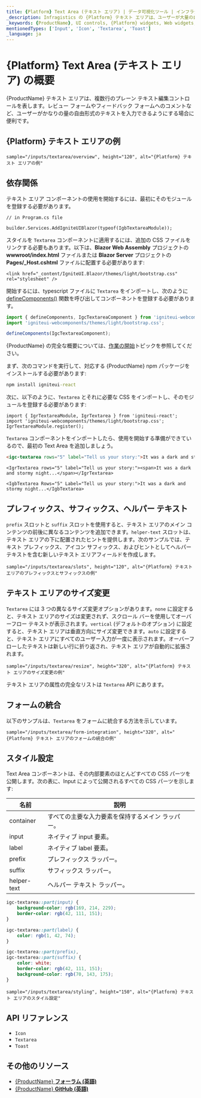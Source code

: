 ```yaml
---
title: {Platform} Text Area (テキスト エリア) | データ可視化ツール | インフラジスティックス
_description: Infragistics の {Platform} テキスト エリアは、ユーザーが大量の自由形式のテキストを入力できるコンポーネントです。
_keywords: {ProductName}, UI controls, {Platform} widgets, Web widgets, UI widgets, {Platform}, Native {Platform} Components Suite, Native {Platform} Controls, Native {Platform} Components Library, {Platform} Input, {Platform} Textarea components, {Platform} Textarea controls, {ProductName}, UI コントロール, {Platform} ウィジェット, Web ウィジェット, UI ウィジェット, ネイティブ {Platform} コンポーネント スイート, ネイティブ {Platform} コントロール, ネイティブ {Platform} コンポーネント ライブラリ, {Platform} Input, {Platform} Textarea コンポーネント, {Platform} Textarea コントロール
mentionedTypes: ['Input', 'Icon', 'Textarea', 'Toast']
_language: ja
---
```

# {Platform} Text Area (テキスト エリア) の概要

{ProductName} テキスト エリアは、複数行のプレーン テキスト編集コントロールを表します。レビュー フォームやフィードバック フォームへのコメントなど、ユーザーがかなりの量の自由形式のテキストを入力できるようにする場合に便利です。

## {Platform} テキスト エリアの例

<div class="divider--half"></div>

<!-- React, WebComponents, Blazor -->

`sample="/inputs/textarea/overview", height="120", alt="{Platform} テキスト エリアの例"`

<!-- end:React, WebComponents, Blazor -->

## 依存関係

テキスト エリア コンポーネントの使用を開始するには、最初にそのモジュールを登録する必要があります。

<!-- Blazor -->

```razor
// in Program.cs file

builder.Services.AddIgniteUIBlazor(typeof(IgbTextareaModule));
```

スタイルを `Textarea` コンポーネントに適用するには、追加の CSS ファイルをリンクする必要もあります。以下は、**Blazor Web Assembly** プロジェクトの **wwwroot/index.html** ファイルまたは **Blazor Server** プロジェクトの **Pages/_Host.cshtml** ファイルに配置する必要があります:

```razor
<link href="_content/IgniteUI.Blazor/themes/light/bootstrap.css" rel="stylesheet" />
```

<!-- end: Blazor -->
<!-- WebComponents -->

開始するには、typescript ファイルに `Textarea` をインポートし、次のように [defineComponents()]({environment:wcApiUrl}/index.html#defineComponents) 関数を呼び出してコンポーネントを登録する必要があります。

```ts
import { defineComponents, IgcTextareaComponent } from 'igniteui-webcomponents';
import 'igniteui-webcomponents/themes/light/bootstrap.css';

defineComponents(IgcTextareaComponent);
```

{ProductName} の完全な概要については、[作業の開始](../general-getting-started.md)トピックを参照してください。

<!-- end: WebComponents -->

<!-- React -->
まず、次のコマンドを実行して、対応する {ProductName} npm パッケージをインストールする必要があります:

```cmd
npm install igniteui-react
```

次に、以下のように、`Textarea` とそれに必要な CSS をインポートし、そのモジュールを登録する必要があります:

```tsx
import { IgrTextareaModule, IgrTextarea } from 'igniteui-react';
import 'igniteui-webcomponents/themes/light/bootstrap.css';
IgrTextareaModule.register();
```
<!-- end: React -->

`Textarea` コンポーネントをインポートしたら、使用を開始する準備ができているので、最初の Text Area を追加しましょう。

```html
<igc-textarea rows="5" label="Tell us your story:">It was a dark and stormy night...</igc-textarea>
```

```tsx
<IgrTextarea rows="5" label="Tell us your story:"><span>It was a dark and stormy night...</span></IgrTextarea>
```

```razor
<IgbTextarea Rows="5" Label="Tell us your story:">It was a dark and stormy night...</IgbTextarea>
```

## プレフィックス、サフィックス、ヘルパー テキスト

`prefix` スロットと `suffix` スロットを使用すると、テキスト エリアのメイン コンテンツの前後に異なるコンテンツを追加できます。`helper-text` スロットは、テキスト エリアの下に配置されたヒントを提供します。次のサンプルでは、​​テキスト プレフィックス、アイコン サフィックス、およびヒントとしてヘルパー テキストを含む新しいテキスト エリアフィールドを作成します。

`sample="/inputs/textarea/slots", height="120", alt="{Platform} テキスト エリアのプレフィックスとサフィックスの例"`

## テキスト エリアのサイズ変更

`Textarea` には 3 つの異なるサイズ変更オプションがあります。`none` に設定すると、テキスト エリアのサイズは変更されず、スクロール バーを使用してオーバーフロー テキストが表示されます。`vertical` (デフォルトのオプション) に設定すると、テキスト エリアは垂直方向にサイズ変更できます。`auto` に設定すると、テキスト エリアにすべてのユーザー入力が一度に表示されます。オーバーフローしたテキストは新しい行に折り返され、テキスト エリアが自動的に拡張されます。

`sample="/inputs/textarea/resize", height="320", alt="{Platform} テキスト エリアのサイズ変更の例"`

<!-- WebComponents -->

テキスト エリアの属性の完全なリストは `Textarea` API にあります。

<!-- end: WebComponents -->

## フォームの統合

以下のサンプルは、`Textarea` をフォームに統合する方法を示しています。

`sample="/inputs/textarea/form-integration", height="320", alt="{Platform} テキスト エリアのフォームの統合の例"`

## スタイル設定

Text Area コンポーネントは、その内部要素のほとんどすべての CSS パーツを公開します。次の表に、Input によって公開されるすべての CSS パーツを示します:

|名前|説明|
|--|--|
| container | すべての主要な入力要素を保持するメイン ラッパー。 |
| input | ネイティブ input 要素。 |
| label | ネイティブ label 要素。 |
| prefix | プレフィックス ラッパー。 |
| suffix | サフィックス ラッパー。 |
| helper-text | ヘルパー テキスト ラッパー。 |

```scss
igc-textarea::part(input) {
    background-color: rgb(169, 214, 229);
    border-color: rgb(42, 111, 151);
}

igc-textarea::part(label) {
    color: rgb(1, 42, 74);
}

igc-textarea::part(prefix),
igc-textarea::part(suffix) {
    color: white;
    border-color: rgb(42, 111, 151);
    background-color: rgb(70, 143, 175);
}
```

`sample="/inputs/textarea/styling", height="150", alt="{Platform} テキスト エリアのスタイル設定"`

<div class="divider"></div>

## API リファレンス

 - `Icon`
 - `Textarea`
 - `Toast`

## その他のリソース

* [{ProductName} **フォーラム (英語)**]({ForumsLink})
* [{ProductName} **GitHub (英語)**]({GithubLink})